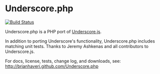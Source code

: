 Underscore.php
==============
[![Build Status](https://travis-ci.org/Skillshare/underscore.php.png?branch=master)](https://travis-ci.org/Skillshare/underscore.php)

Underscore.php is a PHP port of [Underscore.js](http://documentcloud.github.com/underscore/).

In addition to porting Underscore's functionality, Underscore.php includes matching unit tests. Thanks to Jeremy Ashkenas and all contributors to Underscore.js.

For docs, license, tests, change log, and downloads, see:
http://brianhaveri.github.com/Underscore.php